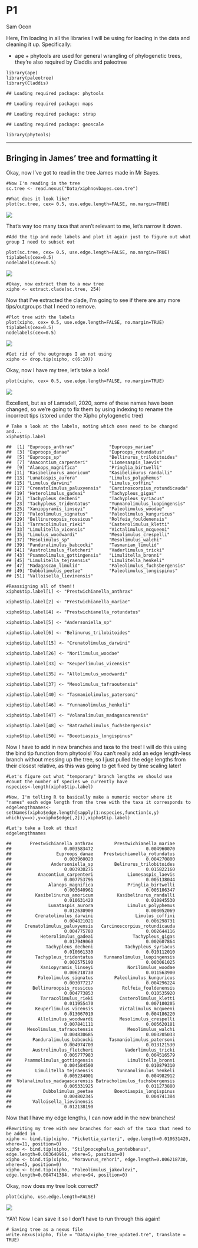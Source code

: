 P1
================
Sam Ocon

Here, I’m loading in all the libraries I will be using for loading in
the data and cleaning it up. Specifically:

-   ape + phytools are used for general wrangling of phylogenetic trees,
    they’re also required by Claddis and paleotree

<!-- -->

    library(ape)
    library(paleotree)
    library(Claddis)

    ## Loading required package: phytools

    ## Loading required package: maps

    ## Loading required package: strap

    ## Loading required package: geoscale

    library(phytools)

------------------------------------------------------------------------

## Bringing in James’ tree and formatting it

Okay, now I’ve got to read in the tree James made in Mr Bayes.

    #Now I'm reading in the tree
    sc.tree <- read.nexus("Data/xiphnovbayes.con.tre")

    #What does it look like?
    plot(sc.tree, cex= 0.5, use.edge.length=FALSE, no.margin=TRUE)

![](R_markdown_file_files/figure-gfm/unnamed-chunk-2-1.png)<!-- -->

That’s way too many taxa that aren’t relevant to me, let’s narrow it
down.

    #Add the tip and node labels and plot it again just to figure out what group I need to subset out

    plot(sc.tree, cex= 0.5, use.edge.length=FALSE, no.margin=TRUE)
    tiplabels(cex=0.5)
    nodelabels(cex=0.5)

![](R_markdown_file_files/figure-gfm/unnamed-chunk-3-1.png)<!-- -->

    #Okay, now extract them to a new tree
    xipho <- extract.clade(sc.tree, 254)

Now that I’ve extracted the clade, I’m going to see if there are any
more tips/outgroups that I need to remove.

    #Plot tree with the labels
    plot(xipho, cex= 0.5, use.edge.length=FALSE, no.margin=TRUE)
    tiplabels(cex=0.5)
    nodelabels(cex=0.5)

![](R_markdown_file_files/figure-gfm/unnamed-chunk-4-1.png)<!-- -->

    #Get rid of the outgroups I am not using
    xipho <- drop.tip(xipho, c(6:10))

Okay, now I have my tree, let’s take a look!

    plot(xipho, cex= 0.5, use.edge.length=FALSE, no.margin=TRUE)

![](R_markdown_file_files/figure-gfm/unnamed-chunk-5-1.png)<!-- -->

Excellent, but as of Lamsdell, 2020, some of these names have been
changed, so we’re going to fix them by using indexing to rename the
incorrect tips (stored under the Xipho phylogenetic tree)

    # Take a look at the labels, noting which ones need to be changed and...
    xipho$tip.label

    ##  [1] "Euproops_anthrax"             "Euproops_mariae"             
    ##  [3] "Euproops_danae"               "Euproops_rotundatus"         
    ##  [5] "Euproops_sp"                  "Bellinurus_trilobitoides"    
    ##  [7] "Anacontium_carpenteri"        "Liomesaspis_laevis"          
    ##  [9] "Alanops_magnifica"            "Pringlia_birtwelli"          
    ## [11] "Kasibelinurus_amoricum"       "Kasibelinurus_randalli"      
    ## [13] "Lunataspis_aurora"            "Limulus_polyphemus"          
    ## [15] "Limulus_darwini"              "Limulus_coffini"             
    ## [17] "Crenatolimulus_paluxyensis"   "Carcinoscorpius_rotundicauda"
    ## [19] "Heterolimulus_gadeai"         "Tachypleus_gigas"            
    ## [21] "Tachypleus_decheni"           "Tachypleus_syriacus"         
    ## [23] "Tachypleus_tridentatus"       "Yunnanolimulus_luopingensis" 
    ## [25] "Xaniopyramis_linseyi"         "Paleolimulus_woodae"         
    ## [27] "Paleolimulus_signatus"        "Paleolimulus_kunguricus"     
    ## [29] "Bellinuroopsis_rossicus"      "Rolfeia_fouldenensis"        
    ## [31] "Tarracolimulus_rieki"         "Casterolimulus_kletti"       
    ## [33] "Limulitella_vicensis"         "Victalimulus_mcqueeni"       
    ## [35] "Limulus_woodwardi"            "Mesolimulus_crespelli"       
    ## [37] "Mesolimulus_sp"               "Mesolimulus_walchi"          
    ## [39] "Panduralimulus_babcocki"      "Tasmanian_limulid"           
    ## [41] "Austrolimulus_fletcheri"      "Vaderlimulus_tricki"         
    ## [43] "Psammolimulus_gottingensis"   "Limulitella_bronni"          
    ## [45] "Limulitella_tejraensis"       "Limulitella_henkeli"         
    ## [47] "Madagascan_limulid"           "Paleolimulus_fuchsbergensis" 
    ## [49] "Dubbolimulus_peetae"          "Paleolimulus_longispinus"    
    ## [51] "Valloisella_lievinensis"

    #Reassigning all of them!!
    xipho$tip.label[1] <- "Prestwichianella_anthrax"

    xipho$tip.label[2] <- "Prestwichianella_mariae"

    xipho$tip.label[4] <- "Prestwichianella_rotundatus"

    xipho$tip.label[5] <- "Andersoniella_sp"

    xipho$tip.label[6] <- "Belinurus_trilobitoides"

    xipho$tip.label[15] <- "Crenatolimulus_darwini"

    xipho$tip.label[26] <- "Norilimulus_woodae"

    xipho$tip.label[33] <- "Keuperlimulus_vicensis"

    xipho$tip.label[35] <- "Allolimulus_woodwardi"

    xipho$tip.label[37] <- "Mesolimulus_tafraoutensis"

    xipho$tip.label[40] <- "Tasmaniolimulus_patersoni"

    xipho$tip.label[46] <- "Yunnanolimulus_henkeli"

    xipho$tip.label[47] <- "Volanalimulus_madagascarensis"

    xipho$tip.label[48] <- "Batracholimulus_fuchsbergensis"

    xipho$tip.label[50] <- "Boeotiaspis_longispinus"

Now I have to add in new branches and taxa to the tree! I will do this
using the bind tip function from phytools! You can’t really add an edge
length-less branch without messing up the tree, so I just pulled the
edge lengths from their closest relative, as this was going to get fixed
by time scaling later!

    #Let's figure out what "temporary" branch lengths we should use
    #count the number of species we currently have
    nspecies<-length(xipho$tip.label)

    #Now, I'm telling R to basically make a numeric vector where it "names" each edge length from the tree with the taxa it corresponds to
    edgelengthnames<-setNames(xipho$edge.length[sapply(1:nspecies,function(x,y)   which(y==x),y=xipho$edge[,2])],xipho$tip.label)

    #Let's take a look at this!
    edgelengthnames

    ##       Prestwichianella_anthrax        Prestwichianella_mariae 
    ##                    0.003583472                    0.004960070 
    ##                 Euproops_danae    Prestwichianella_rotundatus 
    ##                    0.003960020                    0.004270800 
    ##               Andersoniella_sp        Belinurus_trilobitoides 
    ##                    0.003930276                    0.015822160 
    ##          Anacontium_carpenteri             Liomesaspis_laevis 
    ##                    0.007753796                    0.005138044 
    ##              Alanops_magnifica             Pringlia_birtwelli 
    ##                    0.003640961                    0.005106347 
    ##         Kasibelinurus_amoricum         Kasibelinurus_randalli 
    ##                    0.010631420                    0.010845530 
    ##              Lunataspis_aurora             Limulus_polyphemus 
    ##                    0.012630900                    0.003052069 
    ##         Crenatolimulus_darwini                Limulus_coffini 
    ##                    0.004821021                    0.006298731 
    ##     Crenatolimulus_paluxyensis   Carcinoscorpius_rotundicauda 
    ##                    0.004775780                    0.002644116 
    ##           Heterolimulus_gadeai               Tachypleus_gigas 
    ##                    0.017949060                    0.002607864 
    ##             Tachypleus_decheni            Tachypleus_syriacus 
    ##                    0.010661330                    0.010112010 
    ##         Tachypleus_tridentatus    Yunnanolimulus_luopingensis 
    ##                    0.002575190                    0.003061025 
    ##           Xaniopyramis_linseyi             Norilimulus_woodae 
    ##                    0.006218730                    0.011563900 
    ##          Paleolimulus_signatus        Paleolimulus_kunguricus 
    ##                    0.003077217                    0.004296224 
    ##        Bellinuroopsis_rossicus           Rolfeia_fouldenensis 
    ##                    0.004773853                    0.010535920 
    ##           Tarracolimulus_rieki          Casterolimulus_kletti 
    ##                    0.011955470                    0.007100205 
    ##         Keuperlimulus_vicensis          Victalimulus_mcqueeni 
    ##                    0.013067010                    0.004186220 
    ##          Allolimulus_woodwardi          Mesolimulus_crespelli 
    ##                    0.007841111                    0.005620181 
    ##      Mesolimulus_tafraoutensis             Mesolimulus_walchi 
    ##                    0.004830685                    0.003205033 
    ##        Panduralimulus_babcocki      Tasmaniolimulus_patersoni 
    ##                    0.004974700                    0.013121530 
    ##        Austrolimulus_fletcheri            Vaderlimulus_tricki 
    ##                    0.005777983                    0.004516579 
    ##     Psammolimulus_gottingensis             Limulitella_bronni 
    ##                    0.004584500                    0.010879310 
    ##         Limulitella_tejraensis         Yunnanolimulus_henkeli 
    ##                    0.005234001                    0.004982912 
    ##  Volanalimulus_madagascarensis Batracholimulus_fuchsbergensis 
    ##                    0.005331925                    0.011273880 
    ##            Dubbolimulus_peetae        Boeotiaspis_longispinus 
    ##                    0.004802345                    0.004741384 
    ##        Valloisella_lievinensis 
    ##                    0.012138190

Now that I have my edge lengths, I can now add in the new branches!

    #Rewriting my tree with new branches for each of the taxa that need to be added in
    xipho <- bind.tip(xipho, "Pickettia_carteri", edge.length=0.010631420, where=11, position=0)
    xipho <- bind.tip(xipho, "Stilpnocephalus_pontebbanus", edge.length=0.003640961, where=5, position=0)
    xipho <- bind.tip(xipho, "Moravurus_rehori", edge.length=0.006218730, where=45, position=0)
    xipho <- bind.tip(xipho, "Paleolimulus_jakovlevi", edge.length=0.004741384, where=94, position=0)

Okay, now does my tree look correct?

    plot(xipho, use.edge.length=FALSE)

![](R_markdown_file_files/figure-gfm/unnamed-chunk-9-1.png)<!-- -->

YAY! Now I can save it so I don’t have to run through this again!

    # Saving tree as a nexus file
    write.nexus(xipho, file = "Data/xipho_tree_updated.tre", translate = TRUE)
